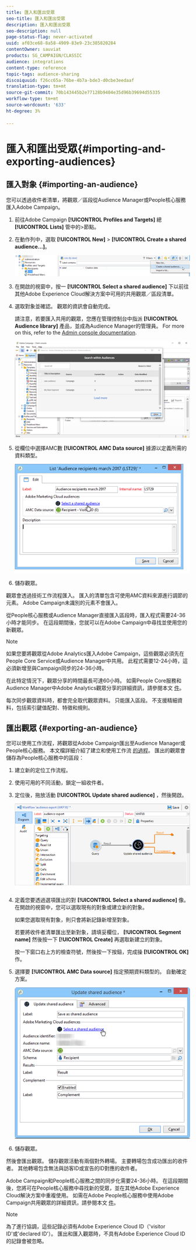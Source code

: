 ```yaml
---
title: 匯入和匯出受眾
seo-title: 匯入和匯出受眾
description: 匯入和匯出受眾
seo-description: null
page-status-flag: never-activated
uuid: af03ce68-8a58-4909-83e9-23c385820284
contentOwner: sauviat
products: SG_CAMPAIGN/CLASSIC
audience: integrations
content-type: reference
topic-tags: audience-sharing
discoiquuid: f26cc65a-76be-4b7a-bde3-d0cbe3eedaaf
translation-type: tm+mt
source-git-commit: 70b143445b2e77128b9404e35d96b39694d55335
workflow-type: tm+mt
source-wordcount: '633'
ht-degree: 3%

---
```



# 匯入和匯出受眾{#importing-and-exporting-audiences}

## 匯入對象 {#importing-an-audience}

您可以透過收件者清單，將觀眾／區段從Audience Manager或People核心服務匯入Adobe Campaign。

1. 前往Adobe Campaign **[!UICONTROL Profiles and Targets]** 總 **[!UICONTROL Lists]** 管中的>節點。
1. 在動作列中，選取 **[!UICONTROL New]** > **[!UICONTROL Create a shared audience...]**。

   ![](assets/aam_import_audience.png)

1. 在開啟的視窗中，按一 **[!UICONTROL Select a shared audience]** 下以前往其他Adobe Experience Cloud解決方案中可用的共用觀眾／區段清單。
1. 選取對象並確認。 觀眾的資訊會自動完成。

   請注意，若要匯入共用的觀眾，您應在管理控制台中指派 **[!UICONTROL Audience library]** 產品，並成為Audience Manager的管理員。 For more on this, refer to the [Admin console documentation](https://helpx.adobe.com/tw/enterprise/managing/user-guide.html).

   ![](assets/aam_import_audience_3.png)

1. 從欄位中選擇AMC數 **[!UICONTROL AMC Data source]** 據源以定義所需的資料類型。

   ![](assets/aam_import_audience_2.png)

1. 儲存觀眾。

觀眾會透過技術工作流程匯入。 匯入的清單包含可使用AMC資料來源進行調節的元素。 Adobe Campaign未識別的元素不會匯入。

從People核心服務或Audience Manager直接匯入區段時，匯入程式需要24-36小時才能同步。 在這段期間後，您就可以在Adobe Campaign中尋找並使用您的新觀眾。

>[!NOTE]
>
>如果您要將觀眾從Adobe Analytics匯入Adobe Campaign，這些觀眾必須先在People Core Service或Audience Manager中共用。 此程式需要12-24小時，這必須新增至與Campaign同步的24-36小時。
>
>在此特定情況下，觀眾分享的時間最長可達60小時。 如需People Core服務和Audience Manager中Adobe Analytics觀眾分享的詳細資訊，請參閱本文 [件](https://docs.adobe.com/content/help/en/analytics/components/segmentation/segmentation-workflow/seg-publish.html)。

每次同步觀眾資料時，都會完全取代觀眾資料。 只能匯入區段。 不支援精細資料，包括索引鍵值配對、特徵和規則。

## 匯出觀眾 {#exporting-an-audience}

您可以使用工作流程，將觀眾從Adobe Campaign匯出至Audience Manager或People核心服務。 本文檔詳細介紹了建立和使用工作流 [的過程](../../workflow/using/building-a-workflow.md)。 匯出的觀眾會儲存為People核心服務中的區段：

1. 建立新的定位工作流程。
1. 使用可用的不同活動，鎖定一組收件者。
1. 定位後，拖放活動 **[!UICONTROL Update shared audience]** ，然後開啟。

   ![](assets/aam_export_example.png)

1. 定義您要透過選項匯出的對 **[!UICONTROL Select a shared audience]** 像。 在開啟的視窗中，您可以選取現有的對象或建立新的對象。

   如果您選取現有對象，則只會將新記錄新增至對象。

   若要將收件者清單匯出至新對象，請填妥欄位， **[!UICONTROL Segment name]** 然後按一下 **[!UICONTROL Create]** 再選取新建立的對象。

   按一下窗口右上方的檢查符號，然後按一下按鈕，完成操 **[!UICONTROL OK]** 作。

1. 選擇要 **[!UICONTROL AMC Data source]** 指定預期資料類型的。 自動確定方案。

   ![](assets/aam_export_audience_activity.png)

1. 儲存觀眾。

然後會匯出觀眾。 儲存觀眾活動有兩個對外轉場。 主要轉場包含成功匯出的收件者。 其他轉場包含無法與訪客ID或宣告的ID對應的收件者。

Adobe Campaign和People核心服務之間的同步化需要24-36小時。 在這段期間後，您將可在People核心服務中尋找新的受眾，並在其他Adobe Experience Cloud解決方案中重複使用。 如需在Adobe People核心服務中使用Adobe Campaign共用觀眾的詳細資訊，請參閱本文 [件](https://docs.adobe.com/content/help/en/core-services/interface/audiences/t-audience-create.html)。

>[!NOTE]
>
>為了進行協調，這些記錄必須有Adobe Experience Cloud ID（&#39;visitor ID&#39;或&#39;declared ID&#39;）。 匯出和匯入觀眾時，不具有Adobe Experience Cloud ID的記錄會被忽略。

